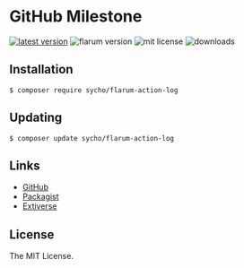 # GitHub Milestone
[![latest version](https://img.shields.io/packagist/v/sycho/flarum-github-milestone.svg?style=flat-square)](https://packagist.org/packages/sycho/flarum-github-milestone)
![flarum version](https://img.shields.io/badge/flarum-%5E0.1.0--beta.14-%23e7742e?style=flat-square)
![mit license](https://img.shields.io/badge/license-MIT-green.svg?style=flat-square&color=green)
![downloads](https://img.shields.io/packagist/dt/sycho/flarum-github-milestone?color=%23f28d1a&style=flat-square)

## Installation
```ssh
$ composer require sycho/flarum-action-log
```

## Updating
```ssh
$ composer update sycho/flarum-action-log
```

## Links
* [GitHub](https://github.com/SychO9/flarum-github-milestone)
* [Packagist](https://packagist.org/packages/sycho/flarum-github-milestone)
* [Extiverse](https://extiverse.com/extension/sycho/flarum-github-milestone)

## License
The MIT License.
